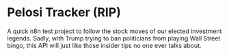 # Pelosi Tracker (RIP)

A quick n8n test project to follow the stock moves of our elected investment legends. Sadly, with Trump trying to ban politicians from playing Wall Street bingo, this API will just like those insider tips no one ever talks about.

